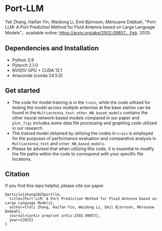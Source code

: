 # Port-LLM
Yali Zhang, Haifan Yin, Weidong Li, Emil Björnson, Mérouane Debbah, "Port-LLM: A Port Prediction Method for Fluid Antenna based on Large Language Models"，available online: https://arxiv.org/abs/2502.09857，Feb. 2025.

## Dependencies and Installation
* Python 3.9
* Pytorch 2.1.0
* NVIDIV GPU + CUDA 12.1
* Anaconda (conda 24.5.0)

## Get started
* The code for model training is in the `train`, while the code utilized for testing the model across multiple antennas at the base station can be found in the `Multiantenna_test`. `other_NN_based_models` contains the other neural network-based models compared in our paper and `plot_figs` includes some data file processing and graphing code utilized in our research.
* The trained model obtained by utilizing the codes in `train` is employed for the purposes of performance evaluation and comparative analysis in `Multiantenna_test` and `other_NN_based_models`.
* Please be advised that when utilizing this code, it is essential to modify the file paths within the code to correspond with your specific file locations.
## Citation
If you find this repo helpful, please cite our paper.
```
@article{zhang2025portllm,
  title={Port-LLM: A Port Prediction Method for Fluid Antenna based on Large Language Models},
  author={Yali Zhang, Haifan Yin, Weidong Li, Emil Björnson, Mérouane Debbah},
  journal={arXiv preprint arXiv:2502.09857},
  year={2025}
}
```
